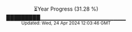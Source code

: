 <p align="center">
⏳Year Progress (31.28 %)<br>
█████████▁▁▁▁▁▁▁▁▁▁▁▁▁▁▁▁▁▁▁▁▁ <br>
<sub>Updated: Wed, 24 Apr 2024 12:03:46 GMT</sub>
</p>

